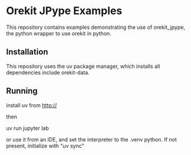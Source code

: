 # Orekit JPype Examples

This repository contains examples demonstrating the use of orekit_jpype, the python wrapper to use orekit in python.

## Installation

This repository uses the uv package manager, which installs all dependencies include orekit-data.


## Running

install uv from [http://](https://docs.astral.sh/uv/getting-started/installation/)

then 

uv run jupyter lab

or use it from an IDE, and set the interpreter to the .venv python. If not present, initialize with "uv sync"


